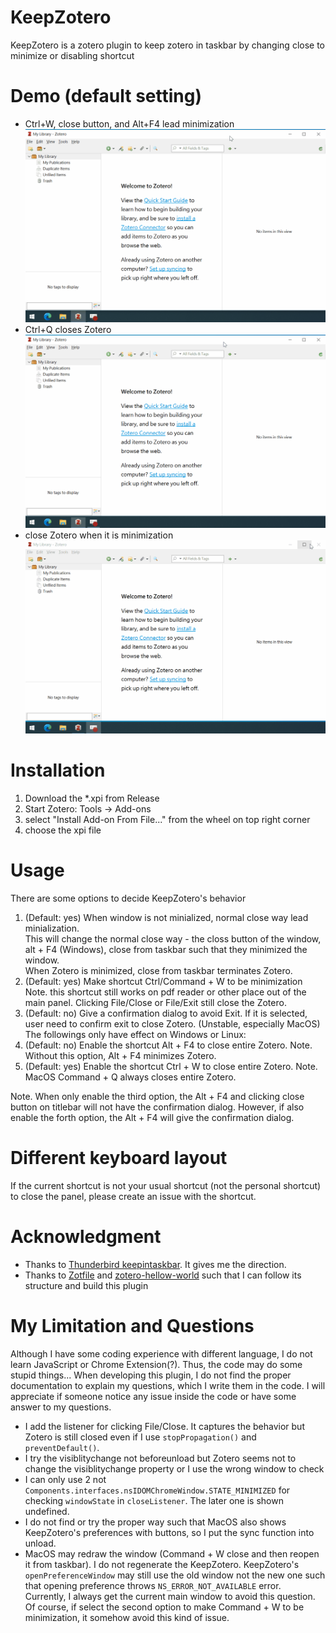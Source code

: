 # KeepZotero
KeepZotero is a zotero plugin to keep zotero in taskbar by changing close to minimize or disabling shortcut

# Demo (default setting)
- Ctrl+W, close button, and Alt+F4 lead minimization
![close leads minimization](images/keepzotero.gif)
- Ctrl+Q closes Zotero
![Ctrl+Q closes zotero](images/close_ctrlq.gif)
- close Zotero when it is minimization
![close zotero when minimization](images/close_minimization.gif)

# Installation
1. Download the *.xpi from Release
2. Start Zotero: Tools -> Add-ons
3. select "Install Add-on From File..." from the wheel on top right corner
4. choose the xpi file

# Usage
There are some options to decide KeepZotero's behavior
1. (Default: yes) When window is not minialized, normal close way lead minialization.  
This will change the normal close way - the closs button of the window, alt + F4 (Windows), close from taskbar such that they minimized the window.  
When Zotero is minimized, close from taskbar terminates Zotero.
2. (Default: yes) Make shortcut Ctrl/Command + W to be minimization
Note. this shortcut still works on pdf reader or other place out of the main panel. Clicking File/Close or File/Exit still close the Zotero.
3. (Default: no) Give a confirmation dialog to avoid Exit. If it is selected, user need to confirm exit to close Zotero. (Unstable, especially MacOS)
The followings only have effect on Windows or Linux:
4. (Default: no) Enable the shortcut Alt + F4 to close entire Zotero. Note. Without this option, Alt + F4 minimizes Zotero.
5. (Default: yes) Enable the shortcut Ctrl + W to close entire Zotero. Note. MacOS Command + Q always closes entire Zotero.

Note. When only enable the third option, the Alt + F4 and clicking close button on titlebar will not have the confirmation dialog.
However, if also enable the forth option, the Alt + F4 will give the confirmation dialog.

# Different keyboard layout
If the current shortcut is not your usual shortcut (not the personal shortcut) to close the panel, please create an issue with the shortcut.

# Acknowledgment
- Thanks to [Thunderbird keepintaskbar](https://github.com/martinzilak/keepintaskbar). It gives me the direction.
- Thanks to [Zotfile](https://github.com/jlegewie/zotfile) and [zotero-hellow-world](https://github.com/zotero/zotero-hello-world/) such that I can follow its structure and build this plugin

# My Limitation and Questions
Although I have some coding experience with different language, I do not learn JavaScript or Chrome Extension(?). Thus, the code may do some stupid things... When developing this plugin, I do not find the proper documentation to explain my questions, which I write them in the code. I will appreciate if someone notice any issue inside the code or have some answer to my questions.
- I add the listener for clicking File/Close. It captures the behavior but Zotero is still closed even if I use `stopPropagation()` and `preventDefault()`.
- I try the visiblitychange not beforeunload but Zotero seems not to change the visiblitychange property or I use the wrong window to check
- I can only use 2 not `Components.interfaces.nsIDOMChromeWindow.STATE_MINIMIZED` for checking `windowState` in `closeListener`. The later one is shown undefined.
- I do not find or try the proper way such that MacOS also shows KeepZotero's preferences with buttons, so I put the sync function into unload.
- MacOS may redraw the window (Command + W close and then reopen it from taskbar). I do not regenerate the KeepZotero. KeepZotero's `openPreferenceWindow` may still use the old window not the new one such that opening preference throws `NS_ERROR_NOT_AVAILABLE` error.  
Currently, I always get the current main window to avoid this question. Of course, if select the second option to make Command + W to be minimization, it somehow avoid this kind of issue.